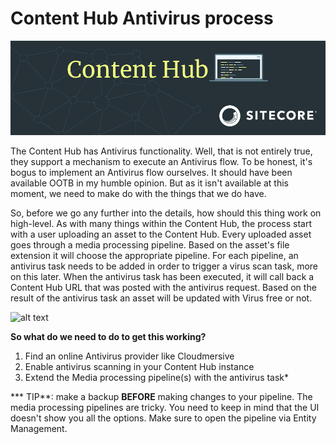 # Content Hub Antivirus process

![alt text](https://github.com/rvdplas/content-hub-antivirus/blob/main/Wiki/Content-Hub-Code.png?raw=true)

The Content Hub has Antivirus functionality. Well, that is not entirely true, they support a mechanism to execute an Antivirus flow. To be honest, it's bogus to implement an Antivirus flow ourselves. It should have been available OOTB in my humble opinion. But as it isn't available at this moment, we need to make do with the things that we do have.

So, before we go any further into the details, how should this thing work on high-level. As with many things within the Content Hub, the process start with a user uploading an asset to the Content Hub. Every uploaded asset goes through a media processing pipeline. Based on the asset's file extension it will choose the appropriate pipeline. For each pipeline, an antivirus task needs to be added in order to trigger a virus scan task, more on this later. When the antivirus task has been executed, it will call back a Content Hub URL that was posted with the antivirus request. Based on the result of the antivirus task an asset will be updated with Virus free or not.

![alt text]('https://github.com/rvdplas/content-hub-antivirus/blob/main/Wiki/Antivirus_overview.png?raw=true')

**So what do we need to do to get this working?**
1. Find an online Antivirus provider like Cloudmersive
2. Enable antivirus scanning in your Content Hub instance
3. Extend the Media processing pipeline(s) with the antivirus task*

*** TIP**: make a backup **BEFORE** making changes to your pipeline. The media processing pipelines are tricky. You need to keep in mind that the UI doesn't show you all the options. Make sure to open the pipeline via Entity Management.

